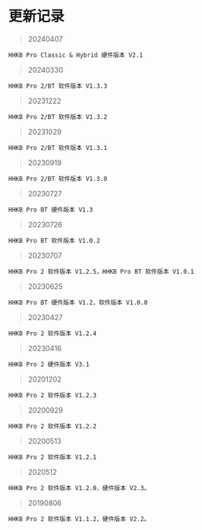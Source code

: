 # 更新记录

> 20240407

    HHKB Pro Classic & Hybrid 硬件版本 V2.1
> 20240330

    HHKB Pro 2/BT 软件版本 V1.3.3
> 20231222

    HHKB Pro 2/BT 软件版本 V1.3.2
> 20231029

    HHKB Pro 2/BT 软件版本 V1.3.1
> 20230919

    HHKB Pro 2/BT 软件版本 V1.3.0
> 20230727

    HHKB Pro BT 硬件版本 V1.3
> 20230726

    HHKB Pro BT 软件版本 V1.0.2
> 20230707

    HHKB Pro 2 软件版本 V1.2.5，HHKB Pro BT 软件版本 V1.0.1
> 20230625

    HHKB Pro BT 硬件版本 V1.2，软件版本 V1.0.0
> 20230427

    HHKB Pro 2 软件版本 V1.2.4
> 20230416

    HHKB Pro 2 硬件版本 V3.1
> 20201202

    HHKB Pro 2 软件版本 V1.2.3
> 20200929

    HHKB Pro 2 软件版本 V1.2.2
> 20200513

    HHKB Pro 2 软件版本 V1.2.1
> 2020512

    HHKB Pro 2 软件版本 V1.2.0，硬件版本 V2.3。
> 20190806

    HHKB Pro 2 软件版本 V1.1.2，硬件版本 V2.2。
